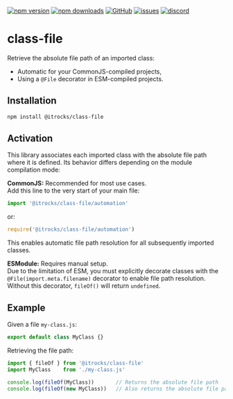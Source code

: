 [![npm version](https://img.shields.io/npm/v/@itrocks/class-file?logo=npm)](https://www.npmjs.org/package/@itrocks/class-file)
[![npm downloads](https://img.shields.io/npm/dm/@itrocks/class-file)](https://www.npmjs.org/package/@itrocks/class-file)
[![GitHub](https://img.shields.io/github/last-commit/itrocks-ts/class-file?color=2dba4e&label=commit&logo=github)](https://github.com/itrocks-ts/class-file)
[![issues](https://img.shields.io/github/issues/itrocks-ts/class-file)](https://github.com/itrocks-ts/class-file/issues)
[![discord](https://img.shields.io/discord/1314141024020467782?color=7289da&label=discord&logo=discord&logoColor=white)](https://discord.gg/WFPJjmUx)

# class-file

Retrieve the absolute file path of an imported class:
- Automatic for your CommonJS-compiled projects,
- Using a `@File` decorator in ESM-compiled projects.

## Installation

```bash
npm install @itrocks/class-file
```

## Activation

This library associates each imported class with the absolute file path where it is defined.
Its behavior differs depending on the module compilation mode:

**CommonJS:** Recommended for most use cases.\
Add this line to the very start of your main file:
```ts
import '@itrocks/class-file/automation'
```
or:
```ts
require('@itrocks/class-file/automation')
```
This enables automatic file path resolution for all subsequently imported classes.

**ESModule:** Requires manual setup.\
Due to the limitation of ESM, you must explicitly decorate classes with the `@File(import.meta.filename)` decorator
to enable file path resolution. Without this decorator, `fileOf()` will return `undefined`.

## Example

Given a file `my-class.js`:
```ts
export default class MyClass {}
```

Retrieving the file path:
```ts
import { fileOf } from '@itrocks/class-file'
import MyClass    from './my-class.js'

console.log(fileOf(MyClass))       // Returns the absolute file path
console.log(fileOf(new MyClass))   // Also returns the absolute file path
```

